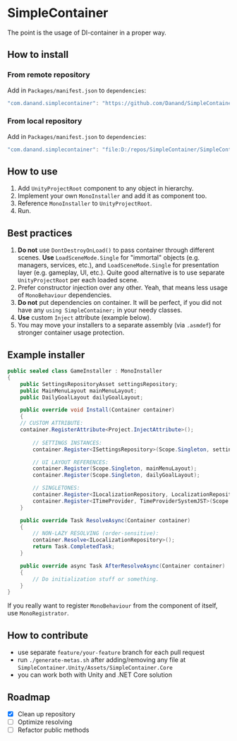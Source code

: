 # SimpleContainer
The point is the usage of DI-container in a proper way.

## How to install

### From remote repository
Add in `Packages/manifest.json` to `dependencies`:
```javascript
"com.danand.simplecontainer": "https://github.com/Danand/SimpleContainer.git#0.6.9-package-unity"
```

### From local repository
Add in `Packages/manifest.json` to `dependencies`:
```javascript
"com.danand.simplecontainer": "file:D:/repos/SimpleContainer/SimpleContainer.Unity/Assets"
```

## How to use
1. Add `UnityProjectRoot` component to any object in hierarchy.
2. Implement your own `MonoInstaller` and add it as component too.
3. Reference `MonoInstaller` to `UnityProjectRoot`.
4. Run.

## Best practices
1. **Do not** use `DontDestroyOnLoad()` to pass container through different scenes. **Use** `LoadSceneMode.Single` for "immortal" objects (e.g. managers, services, etc.), and `LoadSceneMode.Single` for presentation layer (e.g. gameplay, UI, etc.). Quite good alternative is to use separate `UnityProjectRoot` per each loaded scene.
2. Prefer constructor injection over any other. Yeah, that means less usage of `MonoBehaviour` dependencies.
3. **Do not** put dependencies on container. It will be perfect, if you did not have any `using SimpleContainer;` in your needy classes.
4. **Use** custom `Inject` attribute (example below).
5. You may move your installers to a separate assembly (via `.asmdef`) for stronger container usage protection.

## Example installer
```csharp
public sealed class GameInstaller : MonoInstaller
{
    public SettingsRepositoryAsset settingsRepository;
    public MainMenuLayout mainMenuLayout;
    public DailyGoalLayout dailyGoalLayout;

    public override void Install(Container container)
    {
	// CUSTOM ATTRIBUTE:
	container.RegisterAttribute<Project.InjectAttribute>();
	
        // SETTINGS INSTANCES:
        container.Register<ISettingsRepository>(Scope.Singleton, settingsRepository);

        // UI LAYOUT REFERENCES:
        container.Register(Scope.Singleton, mainMenuLayout);
        container.Register(Scope.Singleton, dailyGoalLayout);

        // SINGLETONES:
        container.Register<ILocalizationRepository, LocalizationRepositoryFromFile>(Scope.Singleton);
        container.Register<ITimeProvider, TimeProviderSystemJST>(Scope.Singleton);
    }

    public override Task ResolveAsync(Container container)
    {
        // NON-LAZY RESOLVING (order-sensitive):
        container.Resolve<ILocalizationRepository>();
        return Task.CompletedTask;
    }

    public override async Task AfterResolveAsync(Container container)
    {
        // Do initialization stuff or something.
    }
}
```
If you really want to register `MonoBehaviour` from the component of itself, use `MonoRegistrator`.

## How to contribute
* use separate `feature/your-feature` branch for each pull request
* run `./generate-metas.sh` after adding/removing any file at `SimpleContainer.Unity/Assets/SimpleContainer.Core`
* you can work both with Unity and .NET Core solution

## Roadmap
- [x] Clean up repository
- [ ] Optimize resolving
- [ ] Refactor public methods
